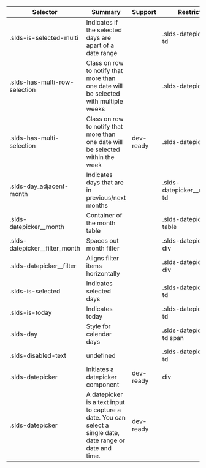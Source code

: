 

| Selector | Summary | Support | Restrict | Variant | Modifier |
|-------|-------|-------|-------|-------|-------|
| .slds-is-selected-multi | Indicates if the selected days are apart of a date range |   | .slds-datepicker td |   |   |
| .slds-has-multi-row-selection | Class on row to notify that more than one date will be selected with multiple weeks |   | .slds-datepicker tr |   |   |
| .slds-has-multi-selection | Class on row to notify that more than one date will be selected within the week | dev-ready | .slds-datepicker tr | true |   |
| .slds-day_adjacent-month | Indicates days that are in previous/next months |   | .slds-datepicker__month td |   |   |
| .slds-datepicker__month | Container of the month table |   | .slds-datepicker table |   |   |
| .slds-datepicker__filter_month | Spaces out month filter |   | .slds-datepicker div |   |   |
| .slds-datepicker__filter | Aligns filter items horizontally |   | .slds-datepicker div |   |   |
| .slds-is-selected | Indicates selected days |   | .slds-datepicker td |   |   |
| .slds-is-today | Indicates today |   | .slds-datepicker td |   |   |
| .slds-day | Style for calendar days |   | .slds-datepicker td span |   |   |
| .slds-disabled-text | undefined |   | .slds-datepicker td |   |   |
| .slds-datepicker | Initiates a datepicker component | dev-ready | div | true |   |
| .slds-datepicker | A datepicker is a text input to capture a date. You can select a single date, date range or date and time. | dev-ready |   |   |   |